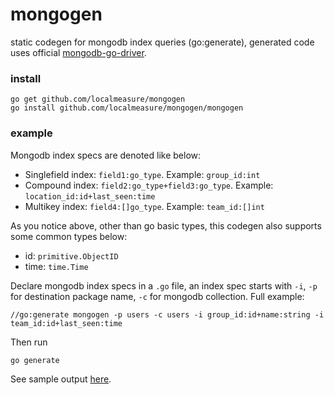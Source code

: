 # mongogen
static codegen for mongodb index queries (go:generate), generated code uses official [mongodb-go-driver](https://github.com/mongodb/mongo-go-driver).

### install
```
go get github.com/localmeasure/mongogen
go install github.com/localmeasure/mongogen/mongogen
```

### example

Mongodb index specs are denoted like below:

* Singlefield index: `field1:go_type`. Example: `group_id:int`
* Compound index: `field2:go_type+field3:go_type`. Example: `location_id:id+last_seen:time`
* Multikey index: `field4:[]go_type`. Example: `team_id:[]int`

As you notice above, other than go basic types, this codegen also supports some common types below:
* id: `primitive.ObjectID`
* time: `time.Time`

Declare mongodb index specs in a `.go` file, an index spec starts with `-i`,  `-p` for destination package name, `-c` for mongodb collection. Full example:
```
//go:generate mongogen -p users -c users -i group_id:id+name:string -i team_id:id+last_seen:time
```

Then run
```
go generate
```

See sample output [here](https://github.com/localmeasure/mongogen/blob/master/_example/mongo.go).

